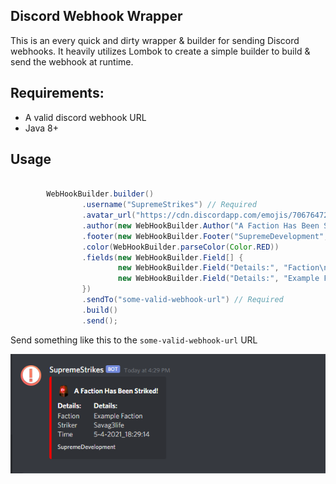 ## Discord Webhook Wrapper
This is an every quick and dirty wrapper & builder for sending Discord webhooks. It heavily utilizes Lombok to create a simple builder to build & send the webhook at runtime.

## Requirements:
- A valid discord webhook URL
- Java 8+

## Usage
```java

        WebHookBuilder.builder()
                .username("SupremeStrikes") // Required
                .avatar_url("https://cdn.discordapp.com/emojis/706764727165911052.png?v=1") // Required
                .author(new WebHookBuilder.Author("A Faction Has Been Striked!", "https://google.com/", "https://cdn.discordapp.com/emojis/685282855768686616.gif?v=1"))
                .footer(new WebHookBuilder.Footer("SupremeDevelopment", ""))
                .color(WebHookBuilder.parseColor(Color.RED))
                .fields(new WebHookBuilder.Field[] {
                        new WebHookBuilder.Field("Details:", "Faction\nStriker\nTime", true),
                        new WebHookBuilder.Field("Details:", "Example Faction\nSavag3life\n" + Time.simpleTimestamp(), true),
                })
                .sendTo("some-valid-webhook-url") // Required
                .build()
                .send();
```
Send something like this to the `some-valid-webhook-url` URL

![imagine](https://github.com/Savag3life/Java-Discord-Webhook-Wrapper/blob/main/example.png)

